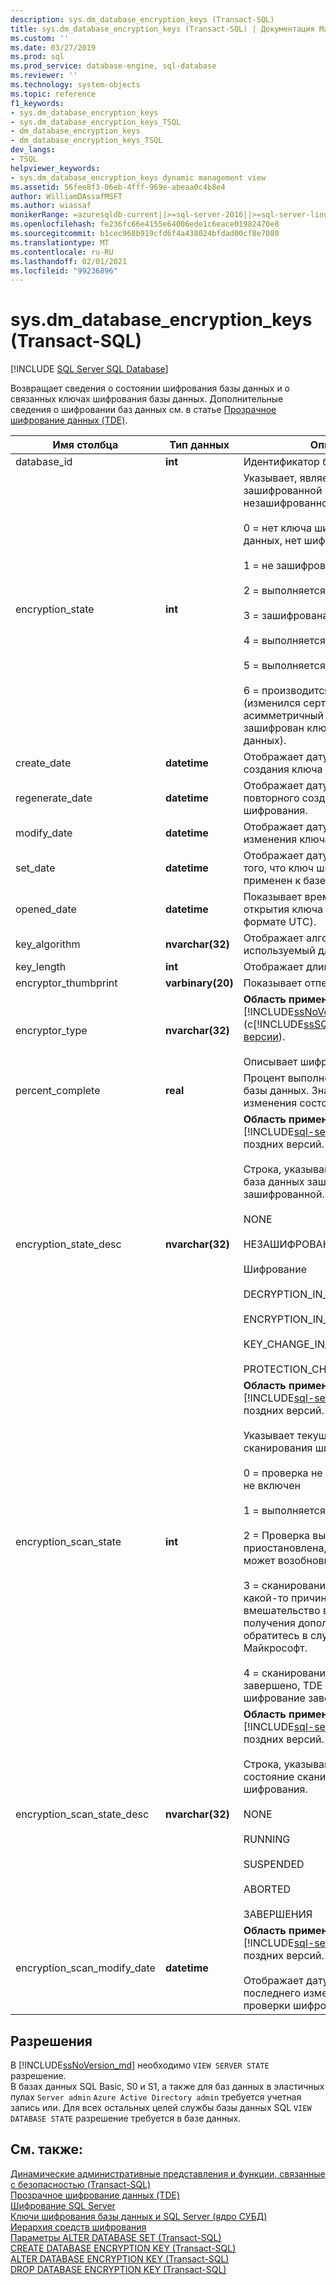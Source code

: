 ```yaml
---
description: sys.dm_database_encryption_keys (Transact-SQL)
title: sys.dm_database_encryption_keys (Transact-SQL) | Документация Майкрософт
ms.custom: ''
ms.date: 03/27/2019
ms.prod: sql
ms.prod_service: database-engine, sql-database
ms.reviewer: ''
ms.technology: system-objects
ms.topic: reference
f1_keywords:
- sys.dm_database_encryption_keys
- sys.dm_database_encryption_keys_TSQL
- dm_database_encryption_keys
- dm_database_encryption_keys_TSQL
dev_langs:
- TSQL
helpviewer_keywords:
- sys.dm_database_encryption_keys dynamic management view
ms.assetid: 56fee8f3-06eb-4fff-969e-abeaa0c4b8e4
author: WilliamDAssafMSFT
ms.author: wiassaf
monikerRange: =azuresqldb-current||>=sql-server-2016||>=sql-server-linux-2017||=azuresqldb-mi-current
ms.openlocfilehash: fe236fc66e4155e64006ede1c6eace01982470e8
ms.sourcegitcommit: b1cec968b919cfd6f4a438024bfdad00cf8e7080
ms.translationtype: MT
ms.contentlocale: ru-RU
ms.lasthandoff: 02/01/2021
ms.locfileid: "99236896"
---
```

# <a name="sysdm_database_encryption_keys-transact-sql"></a>sys.dm_database_encryption_keys (Transact-SQL)
[!INCLUDE [SQL Server SQL Database](../../includes/applies-to-version/sql-asdb.md)]

  Возвращает сведения о состоянии шифрования базы данных и о связанных ключах шифрования базы данных. Дополнительные сведения о шифровании баз данных см. в статье [Прозрачное шифрование данных (TDE)](../../relational-databases/security/encryption/transparent-data-encryption.md).  
 
|Имя столбца|Тип данных|Описание|  
|-----------------|---------------|-----------------|  
|database_id|**int**|Идентификатор базы данных.|  
|encryption_state|**int**|Указывает, является ли база данных зашифрованной или незашифрованной.<br /><br /> 0 = нет ключа шифрования базы данных, нет шифрования<br /><br /> 1 = не зашифрована<br /><br /> 2 = выполняется шифрование<br /><br /> 3 = зашифрована<br /><br /> 4 = выполняется изменение ключа<br /><br /> 5 = выполняется расшифровка<br /><br /> 6 = производится изменение защиты (изменился сертификат или асимметричный ключ, которым зашифрован ключ шифрования базы данных).|  
|create_date|**datetime**|Отображает дату (в формате UTC) создания ключа шифрования.|  
|regenerate_date|**datetime**|Отображает дату (в формате UTC) повторного создания ключа шифрования.|  
|modify_date|**datetime**|Отображает дату (в формате UTC) изменения ключа шифрования.|  
|set_date|**datetime**|Отображает дату (в формате UTC) того, что ключ шифрования был применен к базе данных.|  
|opened_date|**datetime**|Показывает время последнего открытия ключа базы данных (в формате UTC).|  
|key_algorithm|**nvarchar(32)**|Отображает алгоритм, используемый для ключа.|  
|key_length|**int**|Отображает длину ключа.|  
|encryptor_thumbprint|**varbinary(20)**|Показывает отпечаток шифратора.|  
|encryptor_type|**nvarchar(32)**|**Область применения**: [!INCLUDE[ssNoVersion](../../includes/ssnoversion-md.md)] (с[!INCLUDE[ssSQL11](../../includes/sssql11-md.md)] до [текущей версии](/troubleshoot/sql/general/determine-version-edition-update-level)).<br /><br /> Описывает шифратор.|  
|percent_complete|**real**|Процент выполнения шифрования базы данных. Значение 0, если изменения состояния не было.|
|encryption_state_desc|**nvarchar(32)**|**Область применения**: [!INCLUDE[sql-server-2019](../../includes/sssql19-md.md)] и более поздних версий.<br><br> Строка, указывающая, является ли база данных зашифрованной или не зашифрованной.<br><br>NONE<br><br>НЕЗАШИФРОВАННЫЕ<br><br>Шифрование<br><br>DECRYPTION_IN_PROGRESS<br><br>ENCRYPTION_IN_PROGRESS<br><br>KEY_CHANGE_IN_PROGRESS<br><br>PROTECTION_CHANGE_IN_PROGRESS|
|encryption_scan_state|**int**|**Область применения**: [!INCLUDE[sql-server-2019](../../includes/sssql19-md.md)] и более поздних версий.<br><br>Указывает текущее состояние сканирования шифрования. <br><br>0 = проверка не инициирована, TDE не включен<br><br>1 = выполняется сканирование.<br><br>2 = Проверка выполняется, но приостановлена, пользователь может возобновить работу.<br><br>3 = сканирование было прервано по какой-то причине, требуется вмешательство вручную. Для получения дополнительной помощи обратитесь в служба поддержки Майкрософт.<br><br>4 = сканирование успешно завершено, TDE включен и шифрование завершено.|
|encryption_scan_state_desc|**nvarchar(32)**|**Область применения**: [!INCLUDE[sql-server-2019](../../includes/sssql19-md.md)] и более поздних версий.<br><br>Строка, указывающая текущее состояние сканирования шифрования.<br><br> NONE<br><br>RUNNING<br><br>SUSPENDED<br><br>ABORTED<br><br>ЗАВЕРШЕНИЯ|
|encryption_scan_modify_date|**datetime**|**Область применения**: [!INCLUDE[sql-server-2019](../../includes/sssql19-md.md)] и более поздних версий.<br><br> Отображает дату (в формате UTC) последнего изменения состояния проверки шифрования.|
  
## <a name="permissions"></a>Разрешения

В [!INCLUDE[ssNoVersion_md](../../includes/ssnoversion-md.md)] необходимо `VIEW SERVER STATE` разрешение.   
В базах данных SQL Basic, S0 и S1, а также для баз данных в эластичных пулах `Server admin` `Azure Active Directory admin` требуется учетная запись или. Для всех остальных целей службы базы данных SQL `VIEW DATABASE STATE` разрешение требуется в базе данных.   

## <a name="see-also"></a>См. также:  

 [Динамические административные представления и функции, связанные с безопасностью (Transact-SQL)](../../relational-databases/system-dynamic-management-views/security-related-dynamic-management-views-and-functions-transact-sql.md)   
 [Прозрачное шифрование данных (TDE)](../../relational-databases/security/encryption/transparent-data-encryption.md)   
 [Шифрование SQL Server](../../relational-databases/security/encryption/sql-server-encryption.md)   
 [Ключи шифрования базы данных и SQL Server (ядро СУБД)](../../relational-databases/security/encryption/sql-server-and-database-encryption-keys-database-engine.md)   
 [Иерархия средств шифрования](../../relational-databases/security/encryption/encryption-hierarchy.md)   
 [Параметры ALTER DATABASE SET (Transact-SQL)](../../t-sql/statements/alter-database-transact-sql-set-options.md)   
 [CREATE DATABASE ENCRYPTION KEY (Transact-SQL)](../../t-sql/statements/create-database-encryption-key-transact-sql.md)   
 [ALTER DATABASE ENCRYPTION KEY (Transact-SQL)](../../t-sql/statements/alter-database-encryption-key-transact-sql.md)   
 [DROP DATABASE ENCRYPTION KEY (Transact-SQL)](../../t-sql/statements/drop-database-encryption-key-transact-sql.md)  
  
